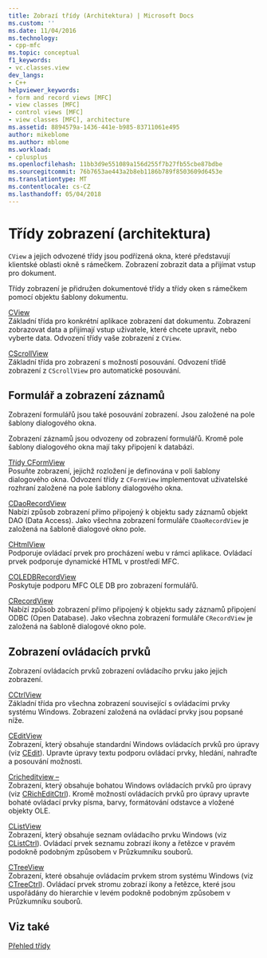 ```yaml
---
title: Zobrazí třídy (Architektura) | Microsoft Docs
ms.custom: ''
ms.date: 11/04/2016
ms.technology:
- cpp-mfc
ms.topic: conceptual
f1_keywords:
- vc.classes.view
dev_langs:
- C++
helpviewer_keywords:
- form and record views [MFC]
- view classes [MFC]
- control views [MFC]
- view classes [MFC], architecture
ms.assetid: 8894579a-1436-441e-b985-83711061e495
author: mikeblome
ms.author: mblome
ms.workload:
- cplusplus
ms.openlocfilehash: 11bb3d9e551089a156d255f7b27fb55cbe87bdbe
ms.sourcegitcommit: 76b7653ae443a2b8eb1186b789f8503609d6453e
ms.translationtype: MT
ms.contentlocale: cs-CZ
ms.lasthandoff: 05/04/2018
---
```

# <a name="view-classes-architecture"></a>Třídy zobrazení (architektura)
`CView` a jejich odvozené třídy jsou podřízená okna, které představují klientské oblasti okně s rámečkem. Zobrazení zobrazit data a přijímat vstup pro dokument.  
  
 Třídy zobrazení je přidružen dokumentové třídy a třídy oken s rámečkem pomocí objektu šablony dokumentu.  
  
 [CView](../mfc/reference/cview-class.md)  
 Základní třída pro konkrétní aplikace zobrazení dat dokumentu. Zobrazení zobrazovat data a přijímají vstup uživatele, které chcete upravit, nebo vyberte data. Odvození třídy vaše zobrazení z `CView`.  
  
 [CScrollView](../mfc/reference/cscrollview-class.md)  
 Základní třída pro zobrazení s možností posouvání. Odvození třídě zobrazení z `CScrollView` pro automatické posouvání.  
  
## <a name="form-and-record-views"></a>Formulář a zobrazení záznamů  
 Zobrazení formulářů jsou také posouvání zobrazení. Jsou založené na pole šablony dialogového okna.  
  
 Zobrazení záznamů jsou odvozeny od zobrazení formulářů. Kromě pole šablony dialogového okna mají taky připojení k databázi.  
  
 [Třídy CFormView](../mfc/reference/cformview-class.md)  
 Posuňte zobrazení, jejichž rozložení je definována v poli šablony dialogového okna. Odvození třídy z `CFormView` implementovat uživatelské rozhraní založené na pole šablony dialogového okna.  
  
 [CDaoRecordView](../mfc/reference/cdaorecordview-class.md)  
 Nabízí způsob zobrazení přímo připojený k objektu sady záznamů objekt DAO (Data Access). Jako všechna zobrazení formuláře `CDaoRecordView` je založená na šabloně dialogové okno pole.  
  
 [CHtmlView](../mfc/reference/chtmlview-class.md)  
 Podporuje ovládací prvek pro procházení webu v rámci aplikace. Ovládací prvek podporuje dynamické HTML v prostředí MFC.  
  
 [COLEDBRecordView](../mfc/reference/coledbrecordview-class.md)  
 Poskytuje podporu MFC OLE DB pro zobrazení formulářů.  
  
 [CRecordView](../mfc/reference/crecordview-class.md)  
 Nabízí způsob zobrazení přímo připojený k objektu sady záznamů připojení ODBC (Open Database). Jako všechna zobrazení formuláře `CRecordView` je založená na šabloně dialogové okno pole.  
  
## <a name="control-views"></a>Zobrazení ovládacích prvků  
 Zobrazení ovládacích prvků zobrazení ovládacího prvku jako jejich zobrazení.  
  
 [CCtrlView](../mfc/reference/cctrlview-class.md)  
 Základní třída pro všechna zobrazení související s ovládacími prvky systému Windows. Zobrazení založená na ovládací prvky jsou popsané níže.  
  
 [CEditView](../mfc/reference/ceditview-class.md)  
 Zobrazení, který obsahuje standardní Windows ovládacích prvků pro úpravy (viz [CEdit](../mfc/reference/cedit-class.md)). Upravte úpravy textu podporu ovládací prvky, hledání, nahraďte a posouvání možnosti.  
  
 [Cricheditview –](../mfc/reference/cricheditview-class.md)  
 Zobrazení, který obsahuje bohatou Windows ovládacích prvků pro úpravy (viz [CRichEditCtrl](../mfc/reference/cricheditctrl-class.md)). Kromě možností ovládacích prvků pro úpravy upravte bohaté ovládací prvky písma, barvy, formátování odstavce a vložené objekty OLE.  
  
 [CListView](../mfc/reference/clistview-class.md)  
 Zobrazení, který obsahuje seznam ovládacího prvku Windows (viz [CListCtrl](../mfc/reference/clistctrl-class.md)). Ovládací prvek seznamu zobrazí ikony a řetězce v pravém podokně podobným způsobem v Průzkumníku souborů.  
  
 [CTreeView](../mfc/reference/ctreeview-class.md)  
 Zobrazení, které obsahuje ovládacím prvkem strom systému Windows (viz [CTreeCtrl](../mfc/reference/ctreectrl-class.md)). Ovládací prvek stromu zobrazí ikony a řetězce, které jsou uspořádány do hierarchie v levém podokně podobným způsobem v Průzkumníku souborů.  
  
## <a name="see-also"></a>Viz také  
 [Přehled třídy](../mfc/class-library-overview.md)

